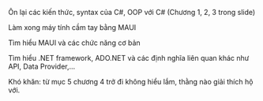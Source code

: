 Ôn lại các kiến thức, syntax của C#, OOP với C# (Chương 1, 2, 3 trong slide)

Làm xong máy tính cầm tay bằng MAUI 

Tìm hiểu MAUI và các chức năng cơ bản 

Tìm hiểu .NET framework, ADO.NET và các định nghĩa liên quan khác như API, Data Provider,...


Khó khăn: từ mục 5 chương 4 trở đi không hiểu lắm, thằng nào giải thích hộ với. 
